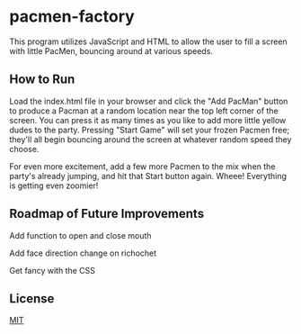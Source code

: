 # pacmen-factory

This program utilizes JavaScript and HTML to allow the user to fill a screen with little PacMen, bouncing around at various speeds.

## How to Run

Load the index.html file in your browser and click the "Add PacMan" button to produce a Pacman at a random location near the top left corner of the screen. You can press it as many times as you like to add more little yellow dudes to the party. Pressing "Start Game" will set your frozen Pacmen free; they'll all begin bouncing around the screen at whatever random speed they choose.

For even more excitement, add a few more Pacmen to the mix when the party's already jumping, and hit that Start button again. Wheee! Everything is getting even zoomier!

## Roadmap of Future Improvements

Add function to open and close mouth

Add face direction change on richochet

Get fancy with the CSS

## License
[MIT](https://choosealicense.com/licenses/mit/)
